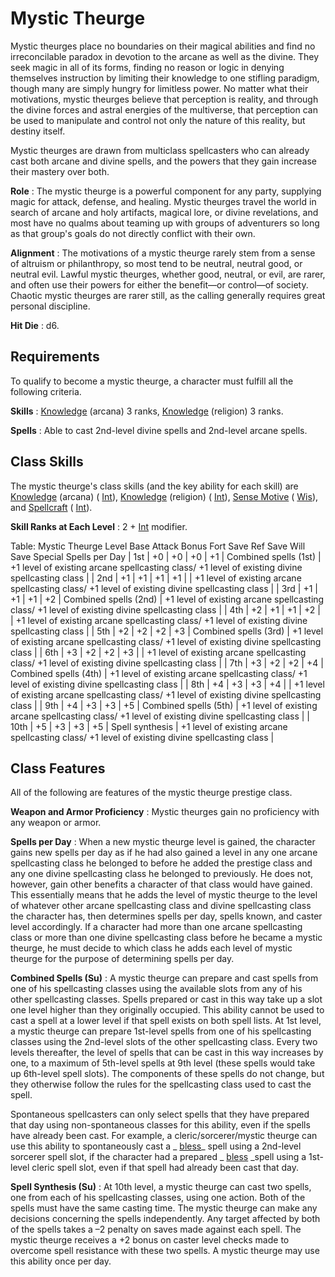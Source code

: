 # Mystic Theurge

Mystic theurges place no boundaries on their magical abilities and find no irreconcilable paradox in devotion to the arcane as well as the divine. They seek magic in all of its forms, finding no reason or logic in denying themselves instruction by limiting their knowledge to one stifling paradigm, though many are simply hungry for limitless power. No matter what their motivations, mystic theurges believe that perception is reality, and through the divine forces and astral energies of the multiverse, that perception can be used to manipulate and control not only the nature of this reality, but destiny itself.

Mystic theurges are drawn from multiclass spellcasters who can already cast both arcane and divine spells, and the powers that they gain increase their mastery over both.

**Role** : The mystic theurge is a powerful component for any party, supplying magic for attack, defense, and healing. Mystic theurges travel the world in search of arcane and holy artifacts, magical lore, or divine revelations, and most have no qualms about teaming up with groups of adventurers so long as that group's goals do not directly conflict with their own.

**Alignment** : The motivations of a mystic theurge rarely stem from a sense of altruism or philanthropy, so most tend to be neutral, neutral good, or neutral evil. Lawful mystic theurges, whether good, neutral, or evil, are rarer, and often use their powers for either the benefit—or control—of society. Chaotic mystic theurges are rarer still, as the calling generally requires great personal discipline.

**Hit Die** : d6.

## Requirements

To qualify to become a mystic theurge, a character must fulfill all the following criteria.

**Skills** : [Knowledge](../skills/knowledge.html#_knowledge) (arcana) 3 ranks, [Knowledge](../skills/knowledge.html#_knowledge) (religion) 3 ranks.

**Spells** : Able to cast 2nd-level divine spells and 2nd-level arcane spells.

## Class Skills

The mystic theurge's class skills (and the key ability for each skill) are [Knowledge](../skills/knowledge.html#_knowledge) (arcana) ( [Int](../gettingStarted.html#_intelligence)), [Knowledge](../skills/knowledge.html#_knowledge) (religion) ( [Int](../gettingStarted.html#_intelligence)), [Sense Motive](../skills/senseMotive.html#_sense-motive) ( [Wis](../gettingStarted.html#_wisdom)), and [Spellcraft](../skills/spellcraft.html#_spellcraft) ( [Int](../gettingStarted.html#_intelligence)).

**Skill Ranks at Each Level** : 2 + [Int](../gettingStarted.html#_intelligence) modifier.

<caption>Table: Mystic Theurge</caption><thead><tr>
<th>Level</th>
<th>Base Attack Bonus</th>
<th>Fort Save</th>
<th>Ref Save</th>
<th>Will Save</th>
<th>Special</th>
<th>Spells per Day</th>
</tr></thead>| 1st | +0 | +0 | +0 | +1 | Combined spells (1st) | +1 level of existing arcane spellcasting class/  
+1 level of existing divine spellcasting class |
| 2nd | +1 | +1 | +1 | +1 | | +1 level of existing arcane spellcasting class/  
+1 level of existing divine spellcasting class |
| 3rd | +1 | +1 | +1 | +2 | Combined spells (2nd) | +1 level of existing arcane spellcasting class/  
+1 level of existing divine spellcasting class |
| 4th | +2 | +1 | +1 | +2 | | +1 level of existing arcane spellcasting class/  
+1 level of existing divine spellcasting class |
| 5th | +2 | +2 | +2 | +3 | Combined spells (3rd) | +1 level of existing arcane spellcasting class/  
+1 level of existing divine spellcasting class |
| 6th | +3 | +2 | +2 | +3 | | +1 level of existing arcane spellcasting class/  
+1 level of existing divine spellcasting class |
| 7th | +3 | +2 | +2 | +4 | Combined spells (4th) | +1 level of existing arcane spellcasting class/  
+1 level of existing divine spellcasting class |
| 8th | +4 | +3 | +3 | +4 | | +1 level of existing arcane spellcasting class/  
+1 level of existing divine spellcasting class |
| 9th | +4 | +3 | +3 | +5 | Combined spells (5th) | +1 level of existing arcane spellcasting class/  
+1 level of existing divine spellcasting class |
| 10th | +5 | +3 | +3 | +5 | Spell synthesis | +1 level of existing arcane spellcasting class/  
+1 level of existing divine spellcasting class |

## Class Features

All of the following are features of the mystic theurge prestige class.

**Weapon and Armor Proficiency** : Mystic theurges gain no proficiency with any weapon or armor.

**Spells per Day** : When a new mystic theurge level is gained, the character gains new spells per day as if he had also gained a level in any one arcane spellcasting class he belonged to before he added the prestige class and any one divine spellcasting class he belonged to previously. He does not, however, gain other benefits a character of that class would have gained. This essentially means that he adds the level of mystic theurge to the level of whatever other arcane spellcasting class and divine spellcasting class the character has, then determines spells per day, spells known, and caster level accordingly. If a character had more than one arcane spellcasting class or more than one divine spellcasting class before he became a mystic theurge, he must decide to which class he adds each level of mystic theurge for the purpose of determining spells per day.

**Combined Spells (Su)** : A mystic theurge can prepare and cast spells from one of his spellcasting classes using the available slots from any of his other spellcasting classes. Spells prepared or cast in this way take up a slot one level higher than they originally occupied. This ability cannot be used to cast a spell at a lower level if that spell exists on both spell lists. At 1st level, a mystic theurge can prepare 1st-level spells from one of his spellcasting classes using the 2nd-level slots of the other spellcasting class. Every two levels thereafter, the level of spells that can be cast in this way increases by one, to a maximum of 5th-level spells at 9th level (these spells would take up 6th-level spell slots). The components of these spells do not change, but they otherwise follow the rules for the spellcasting class used to cast the spell.

Spontaneous spellcasters can only select spells that they have prepared that day using non-spontaneous classes for this ability, even if the spells have already been cast. For example, a cleric/sorcerer/mystic theurge can use this ability to spontaneously cast a _ [bless](../spells/bless.html#_bless)_ spell using a 2nd-level sorcerer spell slot, if the character had a prepared _ [bless](../spells/bless.html#_bless) _spell using a 1st-level cleric spell slot, even if that spell had already been cast that day.

**Spell Synthesis (Su)** : At 10th level, a mystic theurge can cast two spells, one from each of his spellcasting classes, using one action. Both of the spells must have the same casting time. The mystic theurge can make any decisions concerning the spells independently. Any target affected by both of the spells takes a –2 penalty on saves made against each spell. The mystic theurge receives a +2 bonus on caster level checks made to overcome spell resistance with these two spells. A mystic theurge may use this ability once per day.

